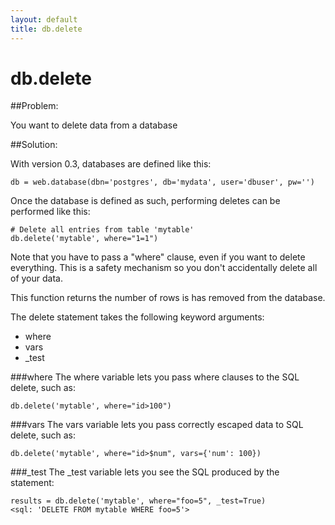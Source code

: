 ```yaml
---
layout: default
title: db.delete
---
```


# db.delete

##Problem:

You want to delete data from a database

##Solution: 

With version 0.3, databases are defined like this:

    db = web.database(dbn='postgres', db='mydata', user='dbuser', pw='')

Once the database is defined as such, performing deletes can be performed like this:
    
    # Delete all entries from table 'mytable'
    db.delete('mytable', where="1=1")

Note that you have to pass a "where" clause, even if you want to delete everything.  This is a safety mechanism so you don't accidentally delete all of your data.

This function returns the number of rows is has removed from the database.

The delete statement takes the following keyword arguments:

* where
* vars
* _test


###where
The where variable lets you pass where clauses to the SQL delete, such as:

    db.delete('mytable', where="id>100")


###vars
The vars variable lets you pass correctly escaped data to SQL delete, such as:

    db.delete('mytable', where="id>$num", vars={'num': 100})

###_test
The _test variable lets you see the SQL produced by the statement:

    results = db.delete('mytable', where="foo=5", _test=True) 
    <sql: 'DELETE FROM mytable WHERE foo=5'>
